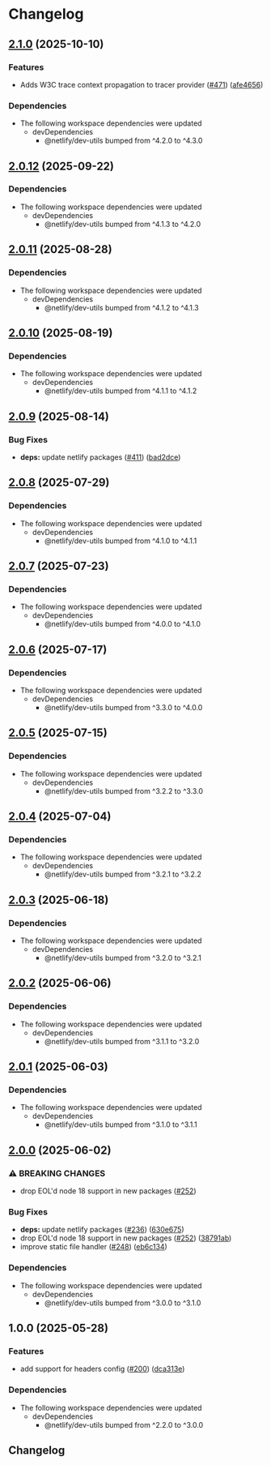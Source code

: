 # Changelog

## [2.1.0](https://github.com/netlify/primitives/compare/headers-v2.0.12...headers-v2.1.0) (2025-10-10)


### Features

* Adds W3C trace context propagation to tracer provider ([#471](https://github.com/netlify/primitives/issues/471)) ([afe4656](https://github.com/netlify/primitives/commit/afe4656df5c3bed13ae8c3357205c07efa27c698))


### Dependencies

* The following workspace dependencies were updated
  * devDependencies
    * @netlify/dev-utils bumped from ^4.2.0 to ^4.3.0

## [2.0.12](https://github.com/netlify/primitives/compare/headers-v2.0.11...headers-v2.0.12) (2025-09-22)


### Dependencies

* The following workspace dependencies were updated
  * devDependencies
    * @netlify/dev-utils bumped from ^4.1.3 to ^4.2.0

## [2.0.11](https://github.com/netlify/primitives/compare/headers-v2.0.10...headers-v2.0.11) (2025-08-28)


### Dependencies

* The following workspace dependencies were updated
  * devDependencies
    * @netlify/dev-utils bumped from ^4.1.2 to ^4.1.3

## [2.0.10](https://github.com/netlify/primitives/compare/headers-v2.0.9...headers-v2.0.10) (2025-08-19)


### Dependencies

* The following workspace dependencies were updated
  * devDependencies
    * @netlify/dev-utils bumped from ^4.1.1 to ^4.1.2

## [2.0.9](https://github.com/netlify/primitives/compare/headers-v2.0.8...headers-v2.0.9) (2025-08-14)


### Bug Fixes

* **deps:** update netlify packages ([#411](https://github.com/netlify/primitives/issues/411)) ([bad2dce](https://github.com/netlify/primitives/commit/bad2dceae8b5e5f56d947ce2332372d148819ccc))

## [2.0.8](https://github.com/netlify/primitives/compare/headers-v2.0.7...headers-v2.0.8) (2025-07-29)


### Dependencies

* The following workspace dependencies were updated
  * devDependencies
    * @netlify/dev-utils bumped from ^4.1.0 to ^4.1.1

## [2.0.7](https://github.com/netlify/primitives/compare/headers-v2.0.6...headers-v2.0.7) (2025-07-23)


### Dependencies

* The following workspace dependencies were updated
  * devDependencies
    * @netlify/dev-utils bumped from ^4.0.0 to ^4.1.0

## [2.0.6](https://github.com/netlify/primitives/compare/headers-v2.0.5...headers-v2.0.6) (2025-07-17)


### Dependencies

* The following workspace dependencies were updated
  * devDependencies
    * @netlify/dev-utils bumped from ^3.3.0 to ^4.0.0

## [2.0.5](https://github.com/netlify/primitives/compare/headers-v2.0.4...headers-v2.0.5) (2025-07-15)


### Dependencies

* The following workspace dependencies were updated
  * devDependencies
    * @netlify/dev-utils bumped from ^3.2.2 to ^3.3.0

## [2.0.4](https://github.com/netlify/primitives/compare/headers-v2.0.3...headers-v2.0.4) (2025-07-04)


### Dependencies

* The following workspace dependencies were updated
  * devDependencies
    * @netlify/dev-utils bumped from ^3.2.1 to ^3.2.2

## [2.0.3](https://github.com/netlify/primitives/compare/headers-v2.0.2...headers-v2.0.3) (2025-06-18)


### Dependencies

* The following workspace dependencies were updated
  * devDependencies
    * @netlify/dev-utils bumped from ^3.2.0 to ^3.2.1

## [2.0.2](https://github.com/netlify/primitives/compare/headers-v2.0.1...headers-v2.0.2) (2025-06-06)


### Dependencies

* The following workspace dependencies were updated
  * devDependencies
    * @netlify/dev-utils bumped from ^3.1.1 to ^3.2.0

## [2.0.1](https://github.com/netlify/primitives/compare/headers-v2.0.0...headers-v2.0.1) (2025-06-03)


### Dependencies

* The following workspace dependencies were updated
  * devDependencies
    * @netlify/dev-utils bumped from ^3.1.0 to ^3.1.1

## [2.0.0](https://github.com/netlify/primitives/compare/headers-v1.0.0...headers-v2.0.0) (2025-06-02)


### ⚠ BREAKING CHANGES

* drop EOL'd node 18 support in new packages ([#252](https://github.com/netlify/primitives/issues/252))

### Bug Fixes

* **deps:** update netlify packages ([#236](https://github.com/netlify/primitives/issues/236)) ([630e675](https://github.com/netlify/primitives/commit/630e675822ece3d4bca58673b0a899f5a6c06bd9))
* drop EOL'd node 18 support in new packages ([#252](https://github.com/netlify/primitives/issues/252)) ([38791ab](https://github.com/netlify/primitives/commit/38791ab91dcbf1f05093ba123eaccdf960a2d6e7))
* improve static file handler ([#248](https://github.com/netlify/primitives/issues/248)) ([eb6c134](https://github.com/netlify/primitives/commit/eb6c134965a1653b3f3bebd9ec44df334589551e))


### Dependencies

* The following workspace dependencies were updated
  * devDependencies
    * @netlify/dev-utils bumped from ^3.0.0 to ^3.1.0

## 1.0.0 (2025-05-28)


### Features

* add support for headers config ([#200](https://github.com/netlify/primitives/issues/200)) ([dca313e](https://github.com/netlify/primitives/commit/dca313ec82980231724a2d801bcc739df1d27924))


### Dependencies

* The following workspace dependencies were updated
  * devDependencies
    * @netlify/dev-utils bumped from ^2.2.0 to ^3.0.0

## Changelog
